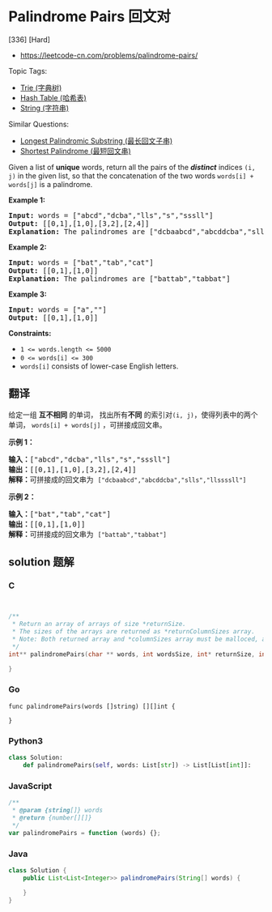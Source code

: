 # Palindrome Pairs 回文对

[336] [Hard]

- https://leetcode-cn.com/problems/palindrome-pairs/

Topic Tags:

- [Trie (字典树)](https://leetcode-cn.com/tag/trie/)
- [Hash Table (哈希表)](https://leetcode-cn.com/tag/hash-table/)
- [String (字符串)](https://leetcode-cn.com/tag/string/)

Similar Questions:

- [Longest Palindromic Substring (最长回文子串)](https://leetcode-cn.com/problems/longest-palindromic-substring/)
- [Shortest Palindrome (最短回文串)](https://leetcode-cn.com/problems/shortest-palindrome/)

Given a list of **unique** words, return all the pairs of the **_distinct_** indices `(i, j)` in the given list, so that the concatenation of the two words `words[i] + words[j]` is a palindrome.

**Example 1:**

<pre><strong>Input:</strong> words = ["abcd","dcba","lls","s","sssll"]
<strong>Output:</strong> [[0,1],[1,0],[3,2],[2,4]]
<strong>Explanation:</strong> The palindromes are ["dcbaabcd","abcddcba","slls","llssssll"]
</pre>

**Example 2:**

<pre><strong>Input:</strong> words = ["bat","tab","cat"]
<strong>Output:</strong> [[0,1],[1,0]]
<strong>Explanation:</strong> The palindromes are ["battab","tabbat"]
</pre>

**Example 3:**

<pre><strong>Input:</strong> words = ["a",""]
<strong>Output:</strong> [[0,1],[1,0]]
</pre>

**Constraints:**

- `1 <= words.length <= 5000`
- `0 <= words[i] <= 300`
- `words[i]` consists of lower-case English letters.

## 翻译

给定一组 **互不相同** 的单词， 找出所有**不同** 的索引对`(i, j)`，使得列表中的两个单词， `words[i] + words[j]` ，可拼接成回文串。

**示例 1：**

<pre><strong>输入：</strong>["abcd","dcba","lls","s","sssll"]
<strong>输出：</strong>[[0,1],[1,0],[3,2],[2,4]] 
<strong>解释：</strong>可拼接成的回文串为 <code>["dcbaabcd","abcddcba","slls","llssssll"]</code>
</pre>

**示例 2：**

<pre><strong>输入：</strong>["bat","tab","cat"]
<strong>输出：</strong>[[0,1],[1,0]] 
<strong>解释：</strong>可拼接成的回文串为 <code>["battab","tabbat"]</code></pre>

## solution 题解

### C

```c


/**
 * Return an array of arrays of size *returnSize.
 * The sizes of the arrays are returned as *returnColumnSizes array.
 * Note: Both returned array and *columnSizes array must be malloced, assume caller calls free().
 */
int** palindromePairs(char ** words, int wordsSize, int* returnSize, int** returnColumnSizes){

}
```

### Go

```golang
func palindromePairs(words []string) [][]int {

}
```

### Python3

```python
class Solution:
    def palindromePairs(self, words: List[str]) -> List[List[int]]:
```

### JavaScript

```javascript
/**
 * @param {string[]} words
 * @return {number[][]}
 */
var palindromePairs = function (words) {};
```

### Java

```java
class Solution {
    public List<List<Integer>> palindromePairs(String[] words) {

    }
}
```
